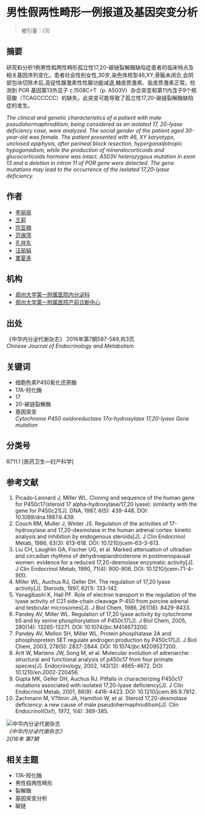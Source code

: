 # 男性假两性畸形一例报道及基因突变分析

> 被引量：[3]

## 摘要
研究和分析1例男性假两性畸形孤立性17,20-碳链裂解酶缺陷症患者的临床特点及相关基因序列变化。患者社会性别女性,30岁,染色体核型46,XY,骨骺未闭合,会阴部包块切除术后,高促性腺激素性性腺功能减退,糖皮质激素、盐皮质激素正常。检测到 POR 基因第13外显子 c.1508C>T（p. A503V）杂合突变和第11内含子9个核苷酸（TCAGCCCCC）的缺失。此突变可能导致了孤立性17,20-碳链裂解酶缺陷症的发生。

_The clinical and genetic characteristics of a patient with male pseudohermaphroditism, being considered as an isolated 17, 20-lyase deficiency case, were analyzed. The social gender of the patient aged 30-year-old was female. The patient presented with 46, XY karyotype, unclosed epiphysis, after perineal block resection, hypergonadotropic hypogonadism, while the production of mineralocorticoids and glucocorticoids hormone was intact. A503V heterozygous mutation in exon 13 and a deletion in intron 11 of POR gene were detected. The gene mutations may lead to the occurrence of the isolated 17,20-lyase deficiency._

## 作者
- [李丽丽](https://example.com)
- [王莉](https://example.com)
- [宗亚楠](https://example.com)
- [范保萍](https://example.com)
- [孔祥东](https://example.com)
- [汪丽娟](https://example.com)
- [栗夏莲](https://example.com)

## 机构
- [郑州大学第一附属医院内分泌科](https://example.com)
- [郑州大学第一附属医院产前诊断中心](https://example.com)

## 出处
《中华内分泌代谢杂志》 2016年第7期587-589,共3页  
_Chinese Journal of Endocrinology and Metabolism_

## 关键词
- 细胞色素P450氧化还原酶
- 17Α-羟化酶
- 17
- 20-碳链裂解酶
- 基因突变  
_Cytochrome P450 oxidoreductase 17α-hydroxylase 17,20-lyase Gene mutation_

## 分类号
R711.1 [医药卫生—妇产科学]

## 参考文献
1. Picado-Leonard J, Miller WL. Cloning and sequence of the human gene for P450c17(steroid 17 alpha-hydroxylase/17,20 lyase): similarity with the gene for P450c21[J]. DNA, 1987, 6(5): 439-448. DOI: 10.1089/dna.1987.6.439.
2. Couch RM, Muller J, Winter JS. Regulation of the activities of 17-hydroxylase and 17,20-desmolase in the human adrenal cortex: kinetic analysis and inhibition by endogenous steroids[J]. J Clin Endocrinol Metab, 1986, 63(3): 613-618. DOI: 10.1210/jcem-63-3-613.
3. Liu CH, Laughlin GA, Fischer UG, et al. Marked attenuation of ultradian and circadian rhythms of dehydroepiandrosterone in postmenopausal women: evidence for a reduced 17,20-desmolase enzymatic activity[J]. J Clin Endocrinol Metab, 1990, 71(4): 900-906. DOI: 10.1210/jcem-71-4-900.
4. Miller WL, Auchus RJ, Geller DH. The regulation of 17,20 lyase activity[J]. Steroids, 1997, 62(1): 133-142.
5. Yanagibashi K, Hall PF. Role of electron transport in the regulation of the lyase activity of C21 side-chain cleavage P-450 from porcine adrenal and testicular microsomes[J]. J Biol Chem, 1986, 261(18): 8429-8433.
6. Pandey AV, Miller WL. Regulation of 17,20 lyase activity by cytochrome b5 and by serine phosphorylation of P450c17[J]. J Biol Chem, 2005, 280(14): 13265-13271. DOI: 10.1074/jbc.M414673200.
7. Pandey AV, Mellon SH, Miller WL. Protein phosphatase 2A and phosphoprotein SET regulate androgen production by P450c17[J]. J Biol Chem, 2003, 278(5): 2837-2844. DOI: 10.1074/jbc.M209527200.
8. Arlt W, Martens JW, Song M, et al. Molecular evolution of adrenarche: structural and functional analysis of p450c17 from four primate species[J]. Endocrinology, 2002, 143(12): 4665-4672. DOI: 10.1210/en.2002-220456.
9. Gupta MK, Geller DH, Auchus RJ. Pitfalls in characterizing P450c17 mutations associated with isolated 17,20-lyase deficiency[J]. J Clin Endocrinol Metab, 2001, 86(9): 4416-4423. DOI: 10.1210/jcem.86.9.7812.
10. Zachmann M, V?llmin JA, Hamilton W, et al. Steroid 17,20-desmolase deficiency: a new cause of male pseudohermaphroditism[J]. Clin Endocrinol(Oxf), 1972, 1(4): 369-385.

![中华内分泌代谢杂志](http://image1.cqvip.com//vip1000/qkclearimg/91842x/91842x.jpg?site=cc843b519f349be9d11b033c5b2dda70)  
_《中华内分泌代谢杂志》_  
_2016年 第7期_  

## 相关主题
- 17Α-羟化酶
- 男性假两性畸形
- 裂解酶
- 基因突变分析
- 碳链